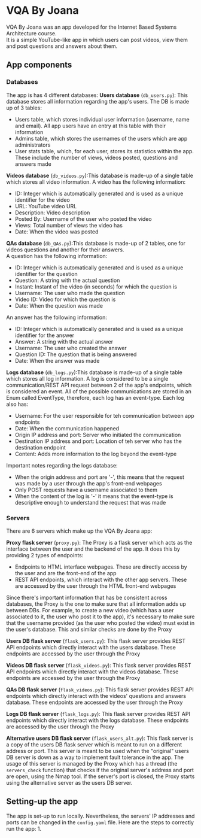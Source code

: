 # VQA By Joana
VQA By Joana was an app developed for the Internet Based Systems Architecture course.  
It is a simple YouTube-like app in which users can post videos, view them and post questions and answers about them.

## App components
### Databases
The app is has 4 different databases:
**Users database** (```db_users.py```): This database stores all information regarding the app's users. The DB is made up of 3 tables:
* Users table, which stores individual user information (username, name and email). All app users have an entry at this table with their information
* Admins table, which stores the usernames of the users which are app administrators
* User stats table, which, for each user, stores its statistics within the app. These include the number of views, videos posted, questions and answers made

**Videos database** (```db_videos.py```):This database is made-up of a single table which stores all video information.
A video has the following information:
* ID: Integer which is automatically generated and is used as a unique identifier for the video
* URL: YouTube video URL
* Description: Video description
* Posted By: Username of the user who posted the video
* Views: Total number of views the video has
* Date: When the video was posted
    
**QAs database** (```db_QAs.py```):This database is made-up of 2 tables, one for videos questions and another for their answers. \
A question has the following information:
* ID: Integer which is automatically generated and is used as a unique identifier for the question
* Question: A string with the actual question
* Instant: Instant of the video (in seconds) for which the question is
* Username: The user who made the question
* Video ID: Video for which the question is
* Date: When the question was made
    
An answer has the following information:
* ID: Integer which is automatically generated and is used as a unique identifier for the answer
* Answer: A string with the actual answer
* Username: The user who created the answer
* Question ID: The question that is being answered
* Date: When the answer was made

**Logs database** (```db_logs.py```):This database is made-up of a single table which stores all log information. A log is considered to be a single communication/REST API request between 2 of the app's endpoints, which is considered an event. All of the possible communications are stored in an Enum called EventType, therefore, each log has an event-type. Each log also has:
* Username: For the user responsible for teh communication between app endpoints
* Date: When the communication happened
* Origin IP address and port: Server who initiated the communication
* Destination IP address and port: Location of teh server who has the destination endpoint
* Content: Adds more information to the log beyond the event-type
    
Important notes regarding the logs database:
* When the origin address and port are '-', this means that the request was made by a user through the app's front-end webpages
* Only POST requests have a username associated to them
* When the content of the log is '-' it means that the event-type is descriptive enough to understand the request that was made


### Servers
There are 6 servers which make up the VQA By Joana app:

**Proxy flask server** (```proxy.py```): The Proxy is a flask server which acts as the interface between the user and the backend of the app. It does this by providing 2 types of endpoints:
* Endpoints to HTML interface webpages. These are directly access by the user and are the front-end of the app
* REST API endpoints, which interact with the other app servers. These are accessed by the user through the HTML front-end webpages

Since there's important information that has be consistent across databases, the Proxy is the one to make sure that all information adds up between DBs. For example, to create a new video (which has a user associated to it, the user who post it to the app), it's necessary to make sure that the username provided (as the user who posted the video) must exist in the user's database. This and similar checks are done by the Proxy

**Users DB flask server** (```flask_users.py```): This flask server provides REST API endpoints which directly interact with the users database. These endpoints are accessed by the user through the Proxy

**Videos DB flask server** (```flask_videos.py```): This flask server provides REST API endpoints which directly interact with the videos database. These endpoints are accessed by the user through the Proxy

**QAs DB flask server** (```flask_videos.py```): This flask server provides REST API endpoints which directly interact with the videos' questions and answers database. These endpoints are accessed by the user through the Proxy

**Logs DB flask server** (```flask_logs.py```): This flask server provides REST API endpoints which directly interact with the logs database. These endpoints are accessed by the user through the Proxy

**Alternative users DB flask server** (```flask_users_alt.py```): This flask server is a copy of the users DB flask server which is meant to run on a different address or port. This server is meant to be used when the "original" users DB server is down as a way to implement fault tolerance in the app. The usage of this server is managed by the Proxy which has a thread (the ```servers_check``` function) that checks if the original server's address and port are open, using the Nmap tool. If the server's port is closed, the Proxy starts using the alternative server as the users DB server.

## Setting-up the app
The app is set-up to run locally. Nevertheless, the servers' IP addresses and ports can be changed in the ```config.yaml``` file.
Here are the steps to correctly run the app:
1. 
